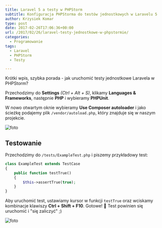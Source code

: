 ```yaml
---
title: Laravel 5 a testy w PHPStorm
subtitle: Konfiguracja PHPStorma do testów jednostkowych w Laravelu 5
author: Krzysiek Komar
type: post
date: 2017-02-26T17:06:36+00:00
url: /2017/02/26/laravel-testy-jednostkowe-w-phpstormie/
categories:
  - Programowanie
tags:
  - Laravel
  - PHPStorm
  - Testy

---
```

Krótki wpis, szybka porada - jak uruchomić testy jednostkowe Laravela w PHPStorm?

Przechodzimy do **Settings** _(Ctrl + Alt + S)_, klikamy **Languages & Frameworks**, następnie **PHP** i wybieramy **PHPUnit**.

W nowo otwartym oknie wybieramy **Use Composer autoloader** i jako ścieżkę podajemy plik `/vendor/autoload.php`, który znajduje się w naszym projekcie.
  

![foto](/img/posts/laravel-phpStorm-testy-tdd-1.png)

## Testowanie

Przechodzimy do `/tests/ExampleTest.php` i piszemy przykładowy test:

```php
class ExampleTest extends TestCase
{
    public function testTrue()
    {
        $this->assertTrue(true);
    }
}
```

Aby uruchomić test, ustawiamy kursor w funkcji `testTrue` oraz wciskamy kombinacje klawiszy **Ctrl + Shift + F10**. Gotowe! 🙂 Test powinien się uruchomić i "się zaliczyć" ;)
  
![foto](/img/posts/laravel-phpStorm-testy-tdd-2.png)